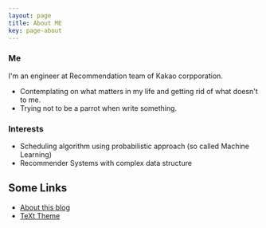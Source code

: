 ```yaml
---
layout: page
title: About ME
key: page-about
---
```


### Me
I'm an engineer at Recommendation team of Kakao corpporation.


- Contemplating on what matters in my life and getting rid of what doesn't to me.
- Trying not to be a parrot when write something.

### Interests
- Scheduling algorithm using probabilistic approach (so called Machine Learning)
- Recommender Systems with complex data structure


## Some Links
- [About this blog](/blog/2015/10/14/about-this-blog.html)
- [TeXt Theme](https://github.com/kitian616/jekyll-TeXt-theme)

